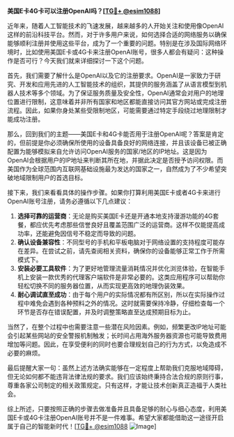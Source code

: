**美国E卡4G卡可以注册OpenAI吗？[[TG💪+ @esim1088](https://t.me/s/esim1088)]**

近年来，随着人工智能技术的飞速发展，越来越多的人开始关注和使用像OpenAI这样的前沿科技平台。然而，对于许多用户来说，如何选择合适的网络服务以确保能够顺利注册并使用这些平台，成为了一个重要的问题。特别是在涉及国际网络环境时，比如使用美国E卡或4G卡来注册OpenAI账号，很多人都会有疑问：这种操作是否可行？今天我们就来详细探讨一下这个问题。

首先，我们需要了解什么是OpenAI以及它的注册要求。OpenAI是一家致力于研究、开发和应用先进的人工智能技术的组织，其提供的服务涵盖了从语言模型到机器人技术等多个领域。为了保证服务质量及安全性，OpenAI通常会对用户的地理位置进行限制，这意味着并非所有国家和地区都能直接访问其官方网站或完成注册流程。因此，如果你身处某些受限制地区，可能需要通过特定手段绕过地理限制才能成功注册。

那么，回到我们的主题——美国E卡和4G卡能否用于注册OpenAI呢？答案是肯定的，但前提是你必须确保所使用的设备具备良好的网络连接，并且该设备已被正确配置为能够模拟来自允许访问OpenAI服务的国家/地区的IP地址。这是因为OpenAI会根据用户的IP地址来判断其所在地，并据此决定是否授予访问权限。而美国作为全球范围内互联网基础设施最为发达的国家之一，自然成为了不少希望突破地域限制用户的首选目标。

接下来，我们来看看具体的操作步骤。如果你打算利用美国E卡或者4G卡来进行OpenAI账号注册，请务必遵循以下几点建议：

1. **选择可靠的运营商**：无论是购买美国E卡还是开通本地支持漫游功能的4G套餐，都应优先考虑那些信誉良好且覆盖范围广泛的运营商。这样不仅能提高成功率，还能避免因信号不稳定而导致的问题。
2. **确认设备兼容性**：不同型号的手机和平板电脑对于网络设置的支持程度可能存在差异。在尝试之前，请先查阅相关资料，确保你的设备能够正常工作于所需模式下。
3. **安装必要工具软件**：为了更好地管理流量消耗情况并优化浏览体验，在智能手机上安装一款优秀的代理客户端软件是非常必要的。这类应用程序可以帮助你轻松切换不同的服务器位置，从而实现更高效的地理伪装效果。
4. **耐心调试直至成功**：由于每个用户的实际情况都有所区别，所以在实际操作过程中难免会遇到各种预料之外的情况。这时就需要保持冷静，仔细检查每一个环节是否存在错误配置，并及时调整策略直至达成预期目标为止。

当然了，在整个过程中也需要注意一些潜在风险因素。例如，频繁更改IP地址可能会引起某些网站的安全警报机制触发；长时间占用海外服务器资源也可能导致费用增加等问题。因此，在享受便利的同时也要合理规划自己的行为方式，以免造成不必要的麻烦。

最后提醒大家一句：虽然上述方法确实能够在一定程度上帮助我们克服地域障碍，但无论如何都不能违背法律法规的要求。我们应该始终秉持合法合规的原则行事，尊重各家公司制定的相关政策规定。只有这样，才能让技术创新真正造福于人类社会。

综上所述，只要按照正确的步骤去做准备并且具备足够的耐心与细心态度，利用美国E卡或4G卡注册OpenAI账号并不是一件难事。希望大家都能借助这一途径开启属于自己的智能新时代！[[TG💪+ @esim1088](https://t.me/s/esim1088) ![Image](https://i.postimg.cc/4NQfJmqS/Snipaste-2025-05-13-00-14-12.png)]